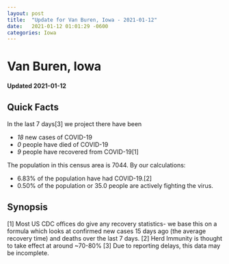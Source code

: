 ```yaml
---
layout: post
title:  "Update for Van Buren, Iowa - 2021-01-12"
date:   2021-01-12 01:01:29 -0600
categories: Iowa
---
```


# Van Buren, Iowa
#### Updated 2021-01-12

## Quick Facts

In the last 7 days[3] we project there have been
- *18* new cases of COVID-19
- *0* people have died of COVID-19
- *9* people have recovered from COVID-19[1]

The population in this census area is 7044. By our calculations:
- 6.83% of the population have had COVID-19.[2]
- 0.50% of the population or 35.0 people are actively fighting the virus.

## Synopsis




[1] Most US CDC offices do give any recovery statistics- we base this on a formula which looks at confirmed new cases
15 days ago (the average recovery time) and deaths over the last 7 days.
[2] Herd Immunity is thought to take effect at around ~70-80%
[3] Due to reporting delays, this data may be incomplete. 
    